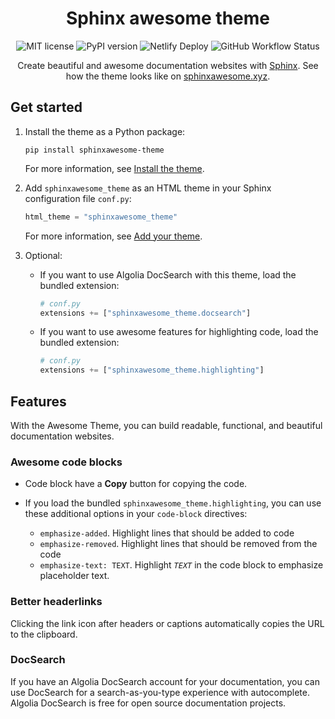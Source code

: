 <h1 align="center">Sphinx awesome theme</h1>

<p align="center">
   <img src="https://img.shields.io/github/license/kai687/sphinxawesome-theme?color=blue&style=for-the-badge" alt="MIT license">
   <img src="https://img.shields.io/pypi/v/sphinxawesome-theme?color=eb5&style=for-the-badge&logo=pypi" alt="PyPI version">
   <img src="https://img.shields.io/netlify/e6d20a5c-b49e-4ebc-80f6-59fde8f24e22?logo=netlify&style=for-the-badge" alt="Netlify Deploy">
   <img alt="GitHub Workflow Status" src="https://img.shields.io/github/actions/workflow/status/kai687/sphinxawesome-theme/lint.yml?label=Linted&style=for-the-badge">
</p>

<p align="center">
   Create beautiful and awesome documentation websites with <a href="https://www.sphinx-doc.org/en/master/">Sphinx</a>.
   See how the theme looks like on <a href="https://sphinxawesome.xyz">sphinxawesome.xyz</a>.
</p>

## Get started

1. Install the theme as a Python package:

   ```console
   pip install sphinxawesome-theme
   ```

   For more information, see [Install the theme](https://sphinxawesome.xyz/how-to/install/).

1. Add `sphinxawesome_theme` as an HTML theme in your Sphinx configuration file `conf.py`:

   ```python
   html_theme = "sphinxawesome_theme"
   ```

   For more information, see [Add your theme](https://sphinxawesome.xyz/how-to/add/).

1. Optional:

   - If you want to use Algolia DocSearch with this theme,
     load the bundled extension:

     ```python
     # conf.py
     extensions += ["sphinxawesome_theme.docsearch"]
     ```

   - If you want to use awesome features for highlighting code,
     load the bundled extension:

     ```python
     # conf.py
     extensions += ["sphinxawesome_theme.highlighting"]
     ```

## Features

With the Awesome Theme, you can build readable, functional, and beautiful documentation websites.

### Awesome code blocks

- Code block have a **Copy** button for copying the code.
- If you load the bundled `sphinxawesome_theme.highlighting`,
  you can use these additional options in your ``code-block`` directives:

  - `emphasize-added`. Highlight lines that should be added to code
  - `emphasize-removed`. Highlight lines that should be removed from the code
  - `emphasize-text: TEXT`. Highlight _`TEXT`_ in the code block to emphasize placeholder text.

### Better headerlinks

Clicking the link icon after headers or captions automatically copies the URL to the clipboard.

### DocSearch

If you have an Algolia DocSearch account for your documentation,
you can use DocSearch for a search-as-you-type experience with autocomplete.
Algolia DocSearch is free for open source documentation projects.
